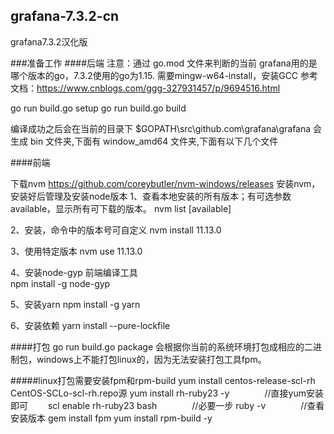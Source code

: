 ## grafana-7.3.2-cn
grafana7.3.2汉化版

###准备工作
####后端
注意：通过 go.mod 文件来判断的当前 grafana用的是哪个版本的go，7.3.2使用的go为1.15.
需要mingw-w64-install，安装GCC
参考文档：https://www.cnblogs.com/ggg-327931457/p/9694516.html

go run build.go setup
go run build.go build

编译成功之后会在当前的目录下 $GOPATH\src\github.com\grafana\grafana 会生成 bin 文件夹,下面有 window_amd64 文件夹,下面有以下几个文件


####前端

下载nvm
https://github.com/coreybutler/nvm-windows/releases
安装nvm，安装好后管理及安装node版本
1、查看本地安装的所有版本；有可选参数available，显示所有可下载的版本。
nvm list [available]

2、安装，命令中的版本号可自定义
nvm install 11.13.0

3、使用特定版本
nvm use 11.13.0

4、安装node-gyp 前端编译工具   
npm install -g node-gyp

5、安装yarn
npm install -g yarn

6、安装依赖
yarn install --pure-lockfile


####打包
go run build.go package   会根据你当前的系统环境打包成相应的二进制包，windows上不能打包linux的，因为无法安装打包工具fpm。


#####linux打包需要安装fpm和rpm-build
yum install centos-release-scl-rh　
CentOS-SCLo-scl-rh.repo源
yum install rh-ruby23  -y　　　　//直接yum安装即可　　
scl  enable  rh-ruby23 bash　　　　//必要一步
ruby -v　　　　//查看安装版本
gem  install fpm
yum install rpm-build -y